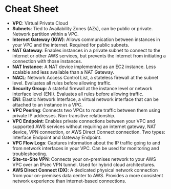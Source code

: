 # Cheat Sheet

- **VPC**: Virtual Private Cloud
- **Subnets**: Tied to Availability Zones (AZs), can be public or private. Network partition within a VPC.
- **Internet Gateway (IGW)**: Allows communication between instances in your VPC and the internet. Required for public subnets.
- **NAT Gateway**: Enables instances in a private subnet to connect to the internet or other AWS services, but prevents the internet from initiating a connection with those instances.
- **NAT Instance**: A NAT device implemented as an EC2 instance. Less scalable and less available than a NAT Gateway.
- **NACL**: Network Access Control List, a stateless firewall at the subnet level. Evaluates all rules before allowing traffic.
- **Security Group**: A stateful firewall at the instance level or network interface level (ENI). Evaluates all rules before allowing traffic.
- **ENI**: Elastic Network Interface, a virtual network interface that can be attached to an instance in a VPC.
- **VPC Peering**: Connects two VPCs to route traffic between them using private IP addresses. Non-transitive relationship.
- **VPC Endpoint**: Enables private connections between your VPC and supported AWS services without requiring an internet gateway, NAT device, VPN connection, or AWS Direct Connect connection. Two types: Interface Endpoint and Gateway Endpoint.
- **VPC Flow Logs**: Captures information about the IP traffic going to and from network interfaces in your VPC. Can be used for monitoring and troubleshooting.
- **Site-to-Site VPN**: Connects your on-premises network to your AWS VPC over an IPsec VPN tunnel. Used for hybrid cloud architectures.
- **AWS Direct Connect (DX)**: A dedicated physical network connection from your on-premises data center to AWS. Provides a more consistent network experience than internet-based connections.
